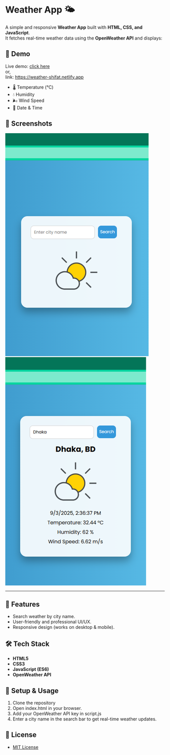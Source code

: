 # Weather App 🌤️

A simple and responsive **Weather App** built with **HTML, CSS, and JavaScript**.  
It fetches real-time weather data using the **OpenWeather API** and displays:

## 🚀 Demo

Live demo: [click here](https://weather-shifat.netlify.app/)
<br>
or, 
<br>
link: https://weather-shifat.netlify.app

- 🌡️ Temperature (°C)  
- 💧 Humidity  
- 🌬️ Wind Speed  
- 📅 Date & Time

## 📸 Screenshots
![screenshot](images/Screenshot_3.png) ![screenshot](images/Screenshot_1.png)

---

## 🚀 Features
- Search weather by city name.  
- User-friendly and professional UI/UX.  
- Responsive design (works on desktop & mobile).  



## 🛠️ Tech Stack
- **HTML5**  
- **CSS3**  
- **JavaScript (ES6)**  
- **OpenWeather API**  


## 🔑 Setup & Usage

1. Clone the repository
2. Open index.html in your browser.
3. Add your OpenWeather API key in script.js
4. Enter a city name in the search bar to get real-time weather updates.

## 📝 License
- [MIT License](LICENSE)
